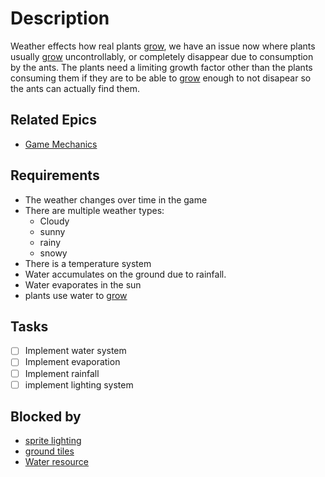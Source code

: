 # Description

Weather effects how real plants [grow](../../docs/Pools/Dynamic/grow.md), we have an issue now where plants usually [grow](../../docs/Pools/Dynamic/grow.md) uncontrollably, or completely disappear due to consumption by the ants. The plants need a limiting growth factor other than the plants consuming them if they are to be able to [grow](../../docs/Pools/Dynamic/grow.md) enough to not disapear so the ants can actually find them.
## Related Epics
- [Game Mechanics](Game%20Mechanics.md)
## Requirements

- The weather changes over time in the game
- There are multiple weather types:
	- Cloudy
	- sunny
	- rainy
	- snowy
- There is a temperature system
- Water accumulates on the ground due to rainfall.
- Water evaporates in the sun
- plants use water to [grow](../../docs/Pools/Dynamic/grow.md)

## Tasks 

- [ ] Implement water system
- [ ] Implement evaporation
- [ ] Implement rainfall
- [ ] implement lighting system
## Blocked by 

- [sprite lighting](sprite%20lighting.md)
- [ground tiles](ground%20tiles.md)
- [Water resource](Water%20resource.md)
